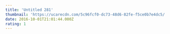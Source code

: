 ```yaml
---
title: 'Untitled 281'
thumbnail: 'https://ucarecdn.com/5c96fcf0-dc73-48d6-82fe-f5ce0b7e4dc5/'
date: 2016-10-01T21:01:44.000Z
rating: 1
---
```

